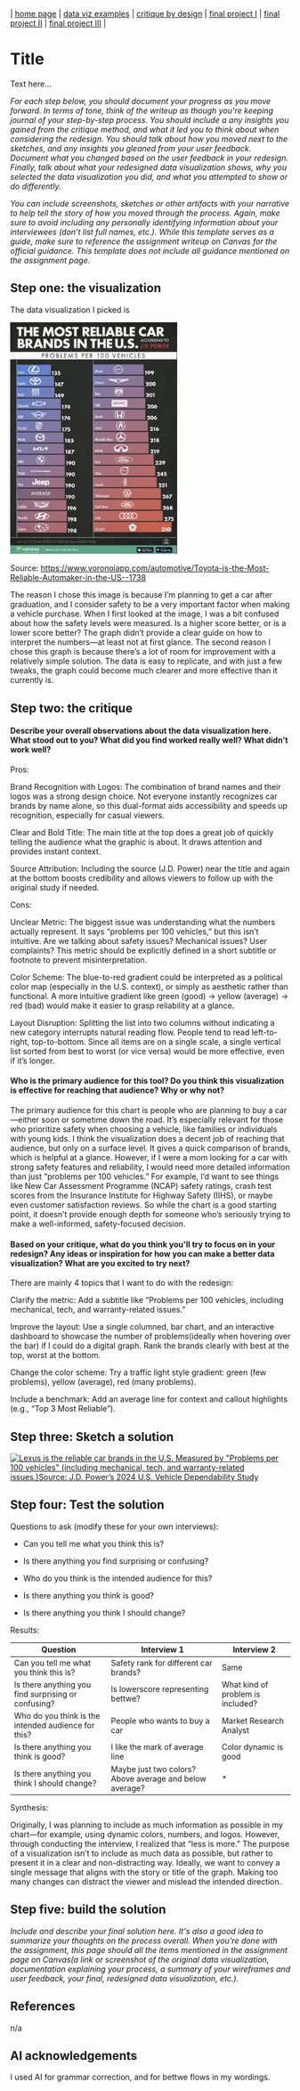 | [home page](https://cmustudent.github.io/tswd-portfolio-templates/) | [data viz examples](dataviz-examples) | [critique by design](critique-by-design) | [final project I](final-project-part-one) | [final project II](final-project-part-two) | [final project III](final-project-part-three) |

# Title
Text here...

_For each step below, you should document your progress as you move forward.  In terms of tone, think of the writeup as though you're keeping journal of your step-by-step process.   You should include a any insights you gained from the critique method, and what it led you to think about when considering the redesign.  You should talk about how you moved next to the sketches, and any insights you gleaned from your user feedback.  Document what you changed based on the user feedback in your redesign.  Finally, talk about what your redesigned data visualization shows, why you selected the data visualization you did, and what you attempted to show or do differently._

_You can include screenshots, sketches or other artifacts with your narrative to help tell the story of how you moved through the process.  Again, make sure to avoid including any personally identifying information about your interviewees (don't list full names, etc.).  While this template serves as a guide, make sure to reference the assignment writeup on Canvas for the official guidance.  This template does not include all guidance mentioned on the assignment page._

## Step one: the visualization

The data visualization I picked is 

<img src="HW3_car.jpg" width="300"/>

Source: https://www.voronoiapp.com/automotive/Toyota-is-the-Most-Reliable-Automaker-in-the-US--1738

The reason I chose this image is because I’m planning to get a car after graduation, and I consider safety to be a very important factor when making a vehicle purchase. When I first looked at the image, I was a bit confused about how the safety levels were measured. Is a higher score better, or is a lower score better? The graph didn’t provide a clear guide on how to interpret the numbers—at least not at first glance.
The second reason I chose this graph is because there’s a lot of room for improvement with a relatively simple solution. The data is easy to replicate, and with just a few tweaks, the graph could become much clearer and more effective than it currently is.

## Step two: the critique
#### Describe your overall observations about the data visualization here.  What stood out to you?  What did you find worked really well?  What didn't work well?
Pros:

Brand Recognition with Logos: The combination of brand names and their logos was a strong design choice. Not everyone instantly recognizes car brands by name alone, so this dual-format aids accessibility and speeds up recognition, especially for casual viewers.


Clear and Bold Title: The main title at the top does a great job of quickly telling the audience what the graphic is about. It draws attention and provides instant context.


Source Attribution: Including the source (J.D. Power) near the title and again at the bottom boosts credibility and allows viewers to follow up with the original study if needed.

Cons:

Unclear Metric: The biggest issue was understanding what the numbers actually represent. It says “problems per 100 vehicles,” but this isn’t intuitive. Are we talking about safety issues? Mechanical issues? User complaints? This metric should be explicitly defined in a short subtitle or footnote to prevent misinterpretation.


Color Scheme: The blue-to-red gradient could be interpreted as a political color map (especially in the U.S. context), or simply as aesthetic rather than functional. A more intuitive gradient like green (good) → yellow (average) → red (bad) would make it easier to grasp reliability at a glance.


Layout Disruption: Splitting the list into two columns without indicating a new category interrupts natural reading flow. People tend to read left-to-right, top-to-bottom. Since all items are on a single scale, a single vertical list sorted from best to worst (or vice versa) would be more effective, even if it’s longer.



#### Who is the primary audience for this tool?  Do you think this visualization is effective for reaching that audience?  Why or why not?

The primary audience for this chart is people who are planning to buy a car—either soon or sometime down the road. It’s especially relevant for those who prioritize safety when choosing a vehicle, like families or individuals with young kids. I think the visualization does a decent job of reaching that audience, but only on a surface level. It gives a quick comparison of brands, which is helpful at a glance. However, if I were a mom looking for a car with strong safety features and reliability, I would need more detailed information than just “problems per 100 vehicles.” For example, I’d want to see things like New Car Assessment Programme (NCAP) safety ratings, crash test scores from the Insurance Institute for Highway Safety (IIHS), or maybe even customer satisfaction reviews. So while the chart is a good starting point, it doesn’t provide enough depth for someone who’s seriously trying to make a well-informed, safety-focused decision.


#### Based on your critique, what do you think you'll try to focus on in your redesign?   Any ideas or inspiration for how you can make a better data visualization?  What are you excited to try next?

There are mainly 4 topics that I want to do with the redesign:

Clarify the metric: Add a subtitle like “Problems per 100 vehicles, including mechanical, tech, and warranty-related issues.”


Improve the layout: Use a single columned, bar chart, and an interactive dashboard to showcase the number of problems(ideally when hovering over the bar) if I could do a digital graph. Rank the brands clearly with best at the top, worst at the bottom.


Change the color scheme: Try a traffic light style gradient: green (few problems), yellow (average), red (many problems).


Include a benchmark: Add an average line for context and callout highlights (e.g., “Top 3 Most Reliable”).

## Step three: Sketch a solution

<div class='tableauPlaceholder' id='viz1743524483634' style='position: relative'><noscript><a href='#'><img alt='Lexus is the reliable car brands in the U.S. Measured by &quot;Problems per 100 vehicles&quot; (including mechanical, tech, and warranty-related issues.)Source: J.D. Power’s 2024 U.S. Vehicle Dependability Study ' src='https:&#47;&#47;public.tableau.com&#47;static&#47;images&#47;da&#47;dataviz_HW3&#47;Sheet1&#47;1_rss.png' style='border: none' /></a></noscript><object class='tableauViz'  style='display:none;'><param name='host_url' value='https%3A%2F%2Fpublic.tableau.com%2F' /> <param name='embed_code_version' value='3' /> <param name='site_root' value='' /><param name='name' value='dataviz_HW3&#47;Sheet1' /><param name='tabs' value='no' /><param name='toolbar' value='yes' /><param name='static_image' value='https:&#47;&#47;public.tableau.com&#47;static&#47;images&#47;da&#47;dataviz_HW3&#47;Sheet1&#47;1.png' /> <param name='animate_transition' value='yes' /><param name='display_static_image' value='yes' /><param name='display_spinner' value='yes' /><param name='display_overlay' value='yes' /><param name='display_count' value='yes' /><param name='language' value='en-US' /><param name='filter' value='publish=yes' /></object></div>                

## Step four: Test the solution

Questions to ask (modify these for your own interviews): 

- Can you tell me what you think this is?

- Is there anything you find surprising or confusing?

- Who do you think is the intended audience for this?

- Is there anything you think is good?

- Is there anything you think I should change?

Results: 

| Question | Interview 1 | Interview 2 |
|----------|-------------|-------------|
|    Can you tell me what you think this is?      |      Safety rank for different car brands?       |       Same      |
|    Is there anything you find surprising or confusing?      |      Is lowerscore representing bettwe?       |      What kind of problem is included?      |
|    Who do you think is the intended audience for this?      |      People who wants to buy a car       |      Market Research Analyst       |
|    Is there anything you think is good?      |      I like the mark of average line       |      Color dynamic is good       |
|    Is there anything you think I should change?      |      Maybe just two colors? Above average and below average?       |      *      |


Synthesis: 

Originally, I was planning to include as much information as possible in my chart—for example, using dynamic colors, numbers, and logos. However, through conducting the interview, I realized that “less is more.” The purpose of a visualization isn’t to include as much data as possible, but rather to present it in a clear and non-distracting way. Ideally, we want to convey a single message that aligns with the story or title of the graph. Making too many changes can distract the viewer and mislead the intended direction.

## Step five: build the solution

_Include and describe your final solution here. It's also a good idea to summarize your thoughts on the process overall. When you're done with the assignment, this page should all the items mentioned in the assignment page on Canvas(a link or screenshot of the original data visualization, documentation explaining your process, a summary of your wireframes and user feedback, your final, redesigned data visualization, etc.)._

## References
n/a

## AI acknowledgements
I used AI for grammar correction, and for bettwe flows in my wordings.

